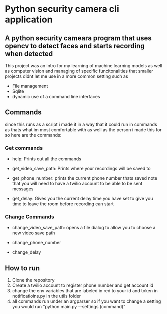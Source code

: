 # Python security camera cli application

## A python security cameara program that uses opencv to detect faces and starts recording when detected

This project was an intro for my learning of machine learning models as well as computer vision and managing of specific funcitonalities that smaller projects didnt let me use in a more common setting such as 

* File management
* Sqlite
* dynamic use of a command line interfaces


## Commands

since this runs as a script i made it in a way that it could run in commands as thats what im most comfortable with as well as the person i made this for so here are the commands:

### Get commands

* help: Prints out all the commands

* get_video_save_path: Prints where your recordings will be saved to
 
* get_phone_number: prints the current phone number thats saved
note that you will need to have a twilio account to be able to be sent messages

* get_delay: Gives you the current delay time you have set to give you time to leave the room before recording can start 

### Change Commands

* change_video_save_path: opens a file dialog to allow you to choose a new video save path

* change_phone_number

* change_delay




## How to run 

1. Clone the repository
2. Create a twilio account to register phone number and get account id
3. change the env variables that are labeled in red to your id and token in notificatioins.py in the utils folder 
4. all commands run under an argparser so if you want to change a setting you would run "python main.py --settings (command)"

